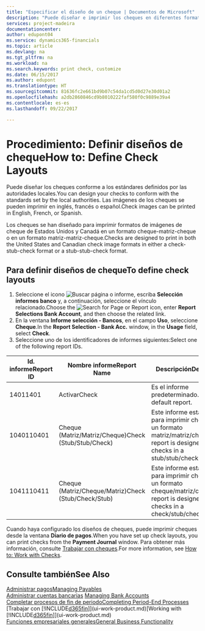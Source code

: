 ```yaml
---
title: "Especificar el diseño de un cheque | Documentos de Microsoft"
description: "Puede diseñar e imprimir los cheques en diferentes formatos para cumplir los estándares."
services: project-madeira
documentationcenter: 
author: edupont04
ms.service: dynamics365-financials
ms.topic: article
ms.devlang: na
ms.tgt_pltfrm: na
ms.workload: na
ms.search.keywords: print check, customize
ms.date: 06/15/2017
ms.author: edupont
ms.translationtype: HT
ms.sourcegitcommit: 81636fc2e661bd9b07c54da1cd5d0d27e30d01a2
ms.openlocfilehash: a2db2860846cd9b8010222faf580f0c9889e39a4
ms.contentlocale: es-es
ms.lasthandoff: 09/22/2017

---
```

# <a name="how-to-define-check-layouts"></a><span data-ttu-id="4bd93-103">Procedimiento: Definir diseños de cheque</span><span class="sxs-lookup"><span data-stu-id="4bd93-103">How to: Define Check Layouts</span></span>
<span data-ttu-id="4bd93-104">Puede diseñar los cheques conforme a los estándares definidos por las autoridades locales.</span><span class="sxs-lookup"><span data-stu-id="4bd93-104">You can design your checks to conform with the standards set by the local authorities.</span></span> <span data-ttu-id="4bd93-105">Las imágenes de los cheques se pueden imprimir en inglés, francés o español.</span><span class="sxs-lookup"><span data-stu-id="4bd93-105">Check images can be printed in English, French, or Spanish.</span></span>

<span data-ttu-id="4bd93-106">Los cheques se han diseñado para imprimir formatos de imágenes de cheque de Estados Unidos y Canadá en un formato cheque-matriz-cheque o en un formato matriz-matriz-cheque.</span><span class="sxs-lookup"><span data-stu-id="4bd93-106">Checks are designed to print in both the United States and Canadian check image formats in either a check-stub-check format or a stub-stub-check format.</span></span>

## <a name="to-define-check-layouts"></a><span data-ttu-id="4bd93-107">Para definir diseños de cheque</span><span class="sxs-lookup"><span data-stu-id="4bd93-107">To define check layouts</span></span>
1. <span data-ttu-id="4bd93-108">Seleccione el icono ![Buscar página o informe](media/ui-search/search_small.png "icono Buscar página o informe"), escriba **Selección informes banco** y, a continuación, seleccione el vínculo relacionado.</span><span class="sxs-lookup"><span data-stu-id="4bd93-108">Choose the ![Search for Page or Report](media/ui-search/search_small.png "Search for Page or Report icon") icon, enter **Report Selections Bank Account**, and then choose the related link.</span></span>
2. <span data-ttu-id="4bd93-109">En la ventana **Informe selección - Bancos**, en el campo **Uso**, seleccione **Cheque**.</span><span class="sxs-lookup"><span data-stu-id="4bd93-109">In the **Report Selection - Bank Acc.** window, in the **Usage** field, select **Check**.</span></span>
3. <span data-ttu-id="4bd93-110">Seleccione uno de los identificadores de informes siguientes:</span><span class="sxs-lookup"><span data-stu-id="4bd93-110">Select one of the following report IDs.</span></span>

| <span data-ttu-id="4bd93-111">Id. informe</span><span class="sxs-lookup"><span data-stu-id="4bd93-111">Report ID</span></span> | <span data-ttu-id="4bd93-112">Nombre informe</span><span class="sxs-lookup"><span data-stu-id="4bd93-112">Report Name</span></span> | <span data-ttu-id="4bd93-113">Descripción</span><span class="sxs-lookup"><span data-stu-id="4bd93-113">Description</span></span> |
| --- | --- | --- |
| <span data-ttu-id="4bd93-114">1401</span><span class="sxs-lookup"><span data-stu-id="4bd93-114">1401</span></span> |<span data-ttu-id="4bd93-115">Activar</span><span class="sxs-lookup"><span data-stu-id="4bd93-115">Check</span></span> |<span data-ttu-id="4bd93-116">Es el informe predeterminado.</span><span class="sxs-lookup"><span data-stu-id="4bd93-116">This is the default report.</span></span> |
| <span data-ttu-id="4bd93-117">10401</span><span class="sxs-lookup"><span data-stu-id="4bd93-117">10401</span></span> |<span data-ttu-id="4bd93-118">Cheque (Matriz/Matriz/Cheque)</span><span class="sxs-lookup"><span data-stu-id="4bd93-118">Check (Stub/Stub/Check)</span></span> |<span data-ttu-id="4bd93-119">Este informe está diseñado para imprimir cheques en un formato matriz/matriz/cheque.</span><span class="sxs-lookup"><span data-stu-id="4bd93-119">This report is designed to print checks in a stub/stub/check format.</span></span> |
| <span data-ttu-id="4bd93-120">10411</span><span class="sxs-lookup"><span data-stu-id="4bd93-120">10411</span></span> |<span data-ttu-id="4bd93-121">Cheque (Matriz/Cheque/Matriz)</span><span class="sxs-lookup"><span data-stu-id="4bd93-121">Check (Stub/Check/Stub)</span></span> |<span data-ttu-id="4bd93-122">Este informe está diseñado para imprimir cheques en un formato cheque/matriz/cheque.</span><span class="sxs-lookup"><span data-stu-id="4bd93-122">This report is designed to print checks in a check/stub/check format.</span></span> |

<span data-ttu-id="4bd93-123">Cuando haya configurado los diseños de cheques, puede imprimir cheques desde la ventana **Diario de pagos**.</span><span class="sxs-lookup"><span data-stu-id="4bd93-123">When you have set up check layouts, you can print checks from the **Payment Journal** window.</span></span> <span data-ttu-id="4bd93-124">Para obtener más información, consulte [Trabajar con cheques](payables-how-work-checks.md).</span><span class="sxs-lookup"><span data-stu-id="4bd93-124">For more information, see [How to: Work with Checks](payables-how-work-checks.md).</span></span>

## <a name="see-also"></a><span data-ttu-id="4bd93-125">Consulte también</span><span class="sxs-lookup"><span data-stu-id="4bd93-125">See Also</span></span>
[<span data-ttu-id="4bd93-126">Administrar pagos</span><span class="sxs-lookup"><span data-stu-id="4bd93-126">Managing Payables</span></span>](payables-manage-payables.md)  
<span data-ttu-id="4bd93-127">[Administrar cuentas bancarias](bank-manage-bank-accounts.md) </span><span class="sxs-lookup"><span data-stu-id="4bd93-127">[Managing Bank Accounts](bank-manage-bank-accounts.md) </span></span>  
[<span data-ttu-id="4bd93-128">Completar procesos de fin de periodo</span><span class="sxs-lookup"><span data-stu-id="4bd93-128">Completing Period-End Processes</span></span>](year-how-complete-period-end-processes.md)  
<span data-ttu-id="4bd93-129">[Trabajar con [!INCLUDE[d365fin](includes/d365fin_md.md)]](ui-work-product.md)</span><span class="sxs-lookup"><span data-stu-id="4bd93-129">[Working with [!INCLUDE[d365fin](includes/d365fin_md.md)]](ui-work-product.md)</span></span>  
[<span data-ttu-id="4bd93-130">Funciones empresariales generales</span><span class="sxs-lookup"><span data-stu-id="4bd93-130">General Business Functionality</span></span>](ui-across-business-areas.md)

